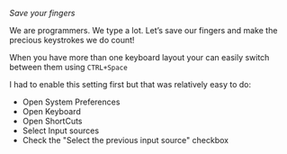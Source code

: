*Save your fingers* 

We are programmers. We type a lot. Let’s save our fingers and make the precious keystrokes we do count!

When you have more than one keyboard layout your can easily switch between them using `CTRL+Space`

I had to enable this setting first but that was relatively easy to do:

* Open System Preferences
* Open Keyboard
* Open ShortCuts
* Select Input sources
* Check the "Select the previous input source" checkbox
